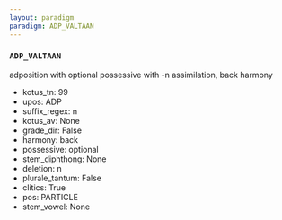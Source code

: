 ```yaml
---
layout: paradigm
paradigm: ADP_VALTAAN
---
```

### ` ADP_VALTAAN `

adposition with optional possessive with -n assimilation, back harmony
* kotus_tn: 99
* upos: ADP
* suffix_regex: n
* kotus_av: None
* grade_dir: False
* harmony: back
* possessive: optional
* stem_diphthong: None
* deletion: n
* plurale_tantum: False
* clitics: True
* pos: PARTICLE
* stem_vowel: None
